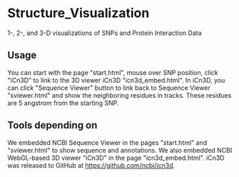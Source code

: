 # Structure_Visualization
1-, 2-, and 3-D visualizations of SNPs and Protein Interaction Data

<h2>Usage</h2>
You can start with the page "start.html", mouse over SNP position, click "iCn3D" to link to the 3D viewer iCn3D "icn3d_embed.html". In iCn3D, you can click "Sequence Viewer" button to link back to Sequence Viewer "sviewer.html" and show the neighboring residues in tracks. These residues are 5 angstrom from the starting SNP.

<h2>Tools depending on</h2>
We embedded NCBI Sequence Viewer in the pages "start.html" and "sviewer.html" to show sequence and annotations. We also embedded NCBI WebGL-based 3D viewer "iCn3D" in the page "icn3d_embed.html". iCn3D was released to GitHub at <a href="https://github.com/ncbi/icn3d">https://github.com/ncbi/icn3d</a>.

